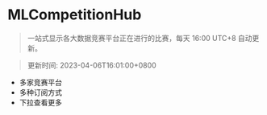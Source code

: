 # MLCompetitionHub

> 一站式显示各大数据竞赛平台正在进行的比赛，每天 16:00 UTC+8 自动更新。
  
> 更新时间: 2023-04-06T16:01:00+0800 

* 多家竞赛平台
* 多种订阅方式
* 下拉查看更多